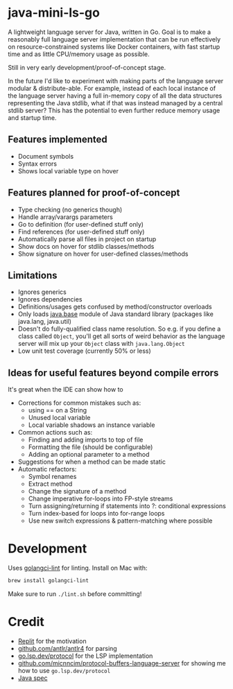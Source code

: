 # java-mini-ls-go

A lightweight language server for Java, written in Go. Goal is to make a reasonably full language server 
implementation that can be run effectively on resource-constrained systems like Docker containers, with 
fast startup time and as little CPU/memory usage as possible.

Still in very early development/proof-of-concept stage.

In the future I'd like to experiment with making parts of the language server modular & distribute-able. 
For example, instead of each local instance of the language server having a full in-memory copy of all 
the data structures representing the Java stdlib, what if that was instead managed by a central stdlib 
server? This has the potential to even further reduce memory usage and startup time.

## Features implemented

- Document symbols
- Syntax errors
- Shows local variable type on hover

## Features planned for proof-of-concept

- Type checking (no generics though)
- Handle array/varargs parameters
- Go to definition (for user-defined stuff only)
- Find references (for user-defined stuff only)
- Automatically parse all files in project on startup
- Show docs on hover for stdlib classes/methods
- Show signature on hover for user-defined classes/methods

## Limitations

- Ignores generics
- Ignores dependencies
- Definitions/usages gets confused by method/constructor overloads
- Only loads [java.base](https://docs.oracle.com/en/java/javase/17/docs/api/java.base/module-summary.html) module of 
Java standard library (packages like java.lang, java.util)
- Doesn't do fully-qualified class name resolution. So e.g. if you define a class
called `Object`, you'll get all sorts of weird behavior as the language server will
mix up your `Object` class with `java.lang.Object`
- Low unit test coverage (currently 50% or less)

## Ideas for useful features beyond compile errors

It's great when the IDE can show how to 

- Corrections for common mistakes such as:
  - using == on a String
  - Unused local variable
  - Local variable shadows an instance variable
- Common actions such as:
  - Finding and adding imports to top of file
  - Formatting the file (should be configurable)
  - Adding an optional parameter to a method
- Suggestions for when a method can be made static
- Automatic refactors:
  - Symbol renames
  - Extract method
  - Change the signature of a method
  - Change imperative for-loops into FP-style streams
  - Turn assigning/returning if statements into ?: conditional expressions
  - Turn index-based for loops into for-range loops
  - Use new switch expressions & pattern-matching where possible

# Development

Uses [golangci-lint](https://golangci-lint.run/) for linting. Install on Mac with:

```sh
brew install golangci-lint
```

Make sure to run `./lint.sh` before committing!

# Credit

- [Replit](https://replit.com) for the motivation
- [github.com/antlr/antlr4](https://github.com/antlr/antlr4) for parsing
- [go.lsp.dev/protocol](https://github.com/go-language-server/protocol) for the LSP implementation
- [github.com/micnncim/protocol-buffers-language-server](https://github.com/micnncim/protocol-buffers-language-server) for showing me how to use `go.lsp.dev/protocol`
- [Java spec](https://docs.oracle.com/javase/specs/jls/se18/html/jls-15.html)